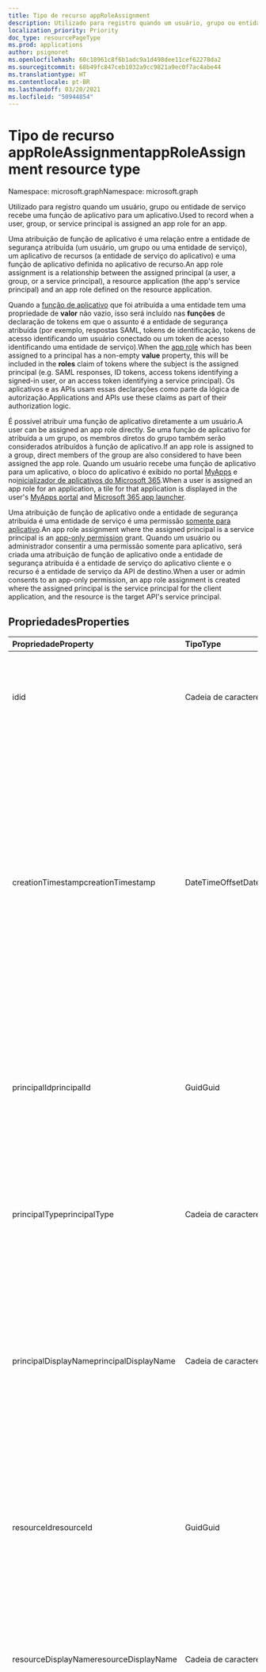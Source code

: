```yaml
---
title: Tipo de recurso appRoleAssignment
description: Utilizado para registro quando um usuário, grupo ou entidade de serviço é atribuído a uma função de aplicativo na entidade de serviço de um aplicativo. Você pode criar, ler e excluir as atribuições de função.
localization_priority: Priority
doc_type: resourcePageType
ms.prod: applications
author: psignoret
ms.openlocfilehash: 60c18961c8f6b1adc9a1d498dee11cef62278da2
ms.sourcegitcommit: 68b49fc847ceb1032a9cc9821a9ec0f7ac4abe44
ms.translationtype: HT
ms.contentlocale: pt-BR
ms.lasthandoff: 03/20/2021
ms.locfileid: "50944854"
---
```

# <a name="approleassignment-resource-type"></a><span data-ttu-id="dc6dc-104">Tipo de recurso appRoleAssignment</span><span class="sxs-lookup"><span data-stu-id="dc6dc-104">appRoleAssignment resource type</span></span>

<span data-ttu-id="dc6dc-105">Namespace: microsoft.graph</span><span class="sxs-lookup"><span data-stu-id="dc6dc-105">Namespace: microsoft.graph</span></span>

<span data-ttu-id="dc6dc-106">Utilizado para registro quando um usuário, grupo ou entidade de serviço recebe uma função de aplicativo para um aplicativo.</span><span class="sxs-lookup"><span data-stu-id="dc6dc-106">Used to record when a user, group, or service principal is assigned an app role for an app.</span></span>

<span data-ttu-id="dc6dc-107">Uma atribuição de função de aplicativo é uma relação entre a entidade de segurança atribuída (um usuário, um grupo ou uma entidade de serviço), um aplicativo de recursos (a entidade de serviço do aplicativo) e uma função de aplicativo definida no aplicativo de recurso.</span><span class="sxs-lookup"><span data-stu-id="dc6dc-107">An app role assignment is a relationship between the assigned principal (a user, a group, or a service principal), a resource application (the app's service principal) and an app role defined on the resource application.</span></span>

<span data-ttu-id="dc6dc-108">Quando a [função de aplicativo](approle.md) que foi atribuída a uma entidade tem uma propriedade de **valor** não vazio, isso será incluído nas **funções** de declaração de tokens em que o assunto é a entidade de segurança atribuída (por exemplo, respostas SAML, tokens de identificação, tokens de acesso identificando um usuário conectado ou um token de acesso identificando uma entidade de serviço).</span><span class="sxs-lookup"><span data-stu-id="dc6dc-108">When the [app role](approle.md) which has been assigned to a principal has a non-empty **value** property, this will be included in the **roles** claim of tokens where the subject is the  assigned principal (e.g. SAML responses, ID tokens, access tokens identifying a signed-in user, or an access token identifying a service principal).</span></span> <span data-ttu-id="dc6dc-109">Os aplicativos e as APIs usam essas declarações como parte da lógica de autorização.</span><span class="sxs-lookup"><span data-stu-id="dc6dc-109">Applications and APIs use these claims as part of their authorization logic.</span></span>

<span data-ttu-id="dc6dc-110">É possível atribuir uma função de aplicativo diretamente a um usuário.</span><span class="sxs-lookup"><span data-stu-id="dc6dc-110">A user can be assigned an app role directly.</span></span> <span data-ttu-id="dc6dc-111">Se uma função de aplicativo for atribuída a um grupo, os membros diretos do grupo também serão considerados atribuídos à função de aplicativo.</span><span class="sxs-lookup"><span data-stu-id="dc6dc-111">If an app role is assigned to a group, direct members of the group are also considered to have been assigned the app role.</span></span> <span data-ttu-id="dc6dc-112">Quando um usuário recebe uma função de aplicativo para um aplicativo, o bloco do aplicativo é exibido no portal [MyApps](/azure/active-directory/user-help/my-apps-portal-end-user-access) e no[inicializador de aplicativos do Microsoft 365](https://support.office.com/article/meet-the-office-365-app-launcher-79f12104-6fed-442f-96a0-eb089a3f476a).</span><span class="sxs-lookup"><span data-stu-id="dc6dc-112">When a user is assigned an app role for an application, a tile for that application is displayed in the user's [MyApps portal](/azure/active-directory/user-help/my-apps-portal-end-user-access) and [Microsoft 365 app launcher](https://support.office.com/article/meet-the-office-365-app-launcher-79f12104-6fed-442f-96a0-eb089a3f476a).</span></span>

<span data-ttu-id="dc6dc-113">Uma atribuição de função de aplicativo onde a entidade de segurança atribuída é uma entidade de serviço é uma permissão [somente para aplicativo](/azure/active-directory/develop/v2-permissions-and-consent#permission-types).</span><span class="sxs-lookup"><span data-stu-id="dc6dc-113">An app role assignment where the assigned principal is a service principal is an [app-only permission](/azure/active-directory/develop/v2-permissions-and-consent#permission-types) grant.</span></span> <span data-ttu-id="dc6dc-114">Quando um usuário ou administrador consentir a uma permissão somente para aplicativo, será criada uma atribuição de função de aplicativo onde a entidade de segurança atribuída é a entidade de serviço do aplicativo cliente e o recurso é a entidade de serviço da API de destino.</span><span class="sxs-lookup"><span data-stu-id="dc6dc-114">When a user or admin consents to an app-only permission, an app role assignment is created where the assigned principal is the service principal for the client application, and the resource is the target API's service principal.</span></span>

## <a name="properties"></a><span data-ttu-id="dc6dc-115">Propriedades</span><span class="sxs-lookup"><span data-stu-id="dc6dc-115">Properties</span></span>

| <span data-ttu-id="dc6dc-116">Propriedade</span><span class="sxs-lookup"><span data-stu-id="dc6dc-116">Property</span></span> | <span data-ttu-id="dc6dc-117">Tipo</span><span class="sxs-lookup"><span data-stu-id="dc6dc-117">Type</span></span> | <span data-ttu-id="dc6dc-118">Descrição</span><span class="sxs-lookup"><span data-stu-id="dc6dc-118">Description</span></span> |
|:---------------|:--------|:----------|
| <span data-ttu-id="dc6dc-119">id</span><span class="sxs-lookup"><span data-stu-id="dc6dc-119">id</span></span> | <span data-ttu-id="dc6dc-120">Cadeia de caracteres</span><span class="sxs-lookup"><span data-stu-id="dc6dc-120">String</span></span> | <span data-ttu-id="dc6dc-121">Um identificador exclusivo para a chave **appRoleAssignment**.</span><span class="sxs-lookup"><span data-stu-id="dc6dc-121">A unique identifier for the **appRoleAssignment** Key.</span></span> <span data-ttu-id="dc6dc-122">Não anulável.</span><span class="sxs-lookup"><span data-stu-id="dc6dc-122">Not nullable.</span></span> <span data-ttu-id="dc6dc-123">Somente leitura.</span><span class="sxs-lookup"><span data-stu-id="dc6dc-123">Read-only.</span></span> |
| <span data-ttu-id="dc6dc-124">creationTimestamp</span><span class="sxs-lookup"><span data-stu-id="dc6dc-124">creationTimestamp</span></span> | <span data-ttu-id="dc6dc-125">DateTimeOffset</span><span class="sxs-lookup"><span data-stu-id="dc6dc-125">DateTimeOffset</span></span> | <span data-ttu-id="dc6dc-126">A hora em que a atribuição de função do aplicativo foi criada. O tipo timestamp representa informações de data e hora usando o formato ISO 8601 e está sempre no horário UTC.</span><span class="sxs-lookup"><span data-stu-id="dc6dc-126">The time when the app role assignment was created.The Timestamp type represents date and time information using ISO 8601 format and is always in UTC time.</span></span> <span data-ttu-id="dc6dc-127">Por exemplo, meia-noite UTC em 1 de janeiro de 2014 é `2014-01-01T00:00:00Z`.</span><span class="sxs-lookup"><span data-stu-id="dc6dc-127">For example, midnight UTC on Jan 1, 2014 is `2014-01-01T00:00:00Z`.</span></span> <span data-ttu-id="dc6dc-128">Somente leitura.</span><span class="sxs-lookup"><span data-stu-id="dc6dc-128">Read-only.</span></span>  |
| <span data-ttu-id="dc6dc-129">principalId</span><span class="sxs-lookup"><span data-stu-id="dc6dc-129">principalId</span></span> | <span data-ttu-id="dc6dc-130">Guid</span><span class="sxs-lookup"><span data-stu-id="dc6dc-130">Guid</span></span> | <span data-ttu-id="dc6dc-131">O identificador exclusivo (**id**) para o [usuário](user.md), [grupo](group.md) ou da [entidade](serviceprincipal.md) a qual o acesso está sendo concedido.</span><span class="sxs-lookup"><span data-stu-id="dc6dc-131">The unique identifier (**id**) for the [user](user.md), [group](group.md) or [service principal](serviceprincipal.md) being granted the app role.</span></span> <span data-ttu-id="dc6dc-132">Obrigatório ao criar.</span><span class="sxs-lookup"><span data-stu-id="dc6dc-132">Required on create.</span></span>  |
| <span data-ttu-id="dc6dc-133">principalType</span><span class="sxs-lookup"><span data-stu-id="dc6dc-133">principalType</span></span> | <span data-ttu-id="dc6dc-134">Cadeia de caracteres</span><span class="sxs-lookup"><span data-stu-id="dc6dc-134">String</span></span> | <span data-ttu-id="dc6dc-135">O tipo da entidade de segurança atribuída.</span><span class="sxs-lookup"><span data-stu-id="dc6dc-135">The type of the assigned principal.</span></span> <span data-ttu-id="dc6dc-136">Isso pode ser `User`, `Group` ou `ServicePrincipal`.</span><span class="sxs-lookup"><span data-stu-id="dc6dc-136">This can either be `User`, `Group` or `ServicePrincipal`.</span></span> <span data-ttu-id="dc6dc-137">Somente leitura.</span><span class="sxs-lookup"><span data-stu-id="dc6dc-137">Read-only.</span></span>  |
| <span data-ttu-id="dc6dc-138">principalDisplayName</span><span class="sxs-lookup"><span data-stu-id="dc6dc-138">principalDisplayName</span></span> | <span data-ttu-id="dc6dc-139">Cadeia de caracteres</span><span class="sxs-lookup"><span data-stu-id="dc6dc-139">String</span></span> |<span data-ttu-id="dc6dc-140">O nome de exibição do usuário, grupo ou entidade de serviço que recebeu a atribuição de função do aplicativo.</span><span class="sxs-lookup"><span data-stu-id="dc6dc-140">The display name of the user, group, or service principal that was granted the app role assignment.</span></span> <span data-ttu-id="dc6dc-141">Somente leitura.</span><span class="sxs-lookup"><span data-stu-id="dc6dc-141">Read-only.</span></span> <span data-ttu-id="dc6dc-142">Suporte para `$filter` (`eq` e `startswith`).</span><span class="sxs-lookup"><span data-stu-id="dc6dc-142">Supports `$filter` (`eq` and `startswith`).</span></span> |
| <span data-ttu-id="dc6dc-143">resourceId</span><span class="sxs-lookup"><span data-stu-id="dc6dc-143">resourceId</span></span> | <span data-ttu-id="dc6dc-144">Guid</span><span class="sxs-lookup"><span data-stu-id="dc6dc-144">Guid</span></span> |<span data-ttu-id="dc6dc-145">Identificador exclusivo (**id**) para o recurso [(entidade de serviço)](serviceprincipal.md) para o qual a atribuição foi feita.</span><span class="sxs-lookup"><span data-stu-id="dc6dc-145">The unique identifier (**id**) for the resource [service principal](serviceprincipal.md) for which the assignment is made.</span></span> <span data-ttu-id="dc6dc-146">Obrigatório durante a criação.</span><span class="sxs-lookup"><span data-stu-id="dc6dc-146">Required on create.</span></span> <span data-ttu-id="dc6dc-147">Suporte para `$filter` (`eq` somente).</span><span class="sxs-lookup"><span data-stu-id="dc6dc-147">Supports `$filter` (`eq` only).</span></span> |
| <span data-ttu-id="dc6dc-148">resourceDisplayName</span><span class="sxs-lookup"><span data-stu-id="dc6dc-148">resourceDisplayName</span></span> | <span data-ttu-id="dc6dc-149">Cadeia de caracteres</span><span class="sxs-lookup"><span data-stu-id="dc6dc-149">String</span></span> | <span data-ttu-id="dc6dc-150">O nome de exibição da entidade de serviço da função do aplicativo para o qual a atribuição foi feita.</span><span class="sxs-lookup"><span data-stu-id="dc6dc-150">The display name of the resource app's service principal to which the assignment is made.</span></span>  |
| <span data-ttu-id="dc6dc-151">appRoleId</span><span class="sxs-lookup"><span data-stu-id="dc6dc-151">appRoleId</span></span> | <span data-ttu-id="dc6dc-152">Guid</span><span class="sxs-lookup"><span data-stu-id="dc6dc-152">Guid</span></span> | <span data-ttu-id="dc6dc-153">O identificador (**id**) da [função do aplicativo](approle.md) que está atribuída à entidade de segurança.</span><span class="sxs-lookup"><span data-stu-id="dc6dc-153">The identifier (**id**) for the [app role](approle.md) which is assigned to the principal.</span></span> <span data-ttu-id="dc6dc-154">Essa função de aplicativo deve ser exposta na propriedade **appRoles** na entidade de serviço do aplicativo de recurso (**ResourceId**).</span><span class="sxs-lookup"><span data-stu-id="dc6dc-154">This app role must be exposed in the **appRoles** property on the resource application's service principal (**resourceId**).</span></span> <span data-ttu-id="dc6dc-155">Se o aplicativo de recurso não tiver declarado todas as funções do aplicativo, uma ID de função de aplicativo padrão de `00000000-0000-0000-0000-000000000000` poderá ser especificada para sinalizar que a entidade de segurança está atribuída ao aplicativo de recursos sem nenhuma função específica do aplicativo.</span><span class="sxs-lookup"><span data-stu-id="dc6dc-155">If the resource application has not declared any app roles, a default app role ID of `00000000-0000-0000-0000-000000000000` can be specified to signal that the principal is assigned to the resource app without any specific app roles.</span></span> <span data-ttu-id="dc6dc-156">Obrigatório durante a criação.</span><span class="sxs-lookup"><span data-stu-id="dc6dc-156">Required on create.</span></span>  |

## <a name="json-representation"></a><span data-ttu-id="dc6dc-157">Representação JSON</span><span class="sxs-lookup"><span data-stu-id="dc6dc-157">JSON representation</span></span>

<span data-ttu-id="dc6dc-158">Veja a seguir uma representação JSON do recurso</span><span class="sxs-lookup"><span data-stu-id="dc6dc-158">Here is a JSON representation of the resource</span></span>

<!-- {
  "blockType": "resource",
  "optionalProperties": [

  ],
  "@odata.type": "microsoft.graph.appRoleAssignment"
}-->

```json
{
  "id": "string",
  "creationTimestamp": "String (timestamp)",
  "principalDisplayName": "string",
  "principalId": "guid",
  "principalType": "string",
  "resourceDisplayName": "string",
  "resourceId": "guid",
  "appRoleId": "guid"
}
```

<!-- uuid: 8fcb5dbc-d5aa-4681-8e31-b001d5168d79
2015-10-25 14:57:30 UTC -->
<!--
{
  "type": "#page.annotation",
  "description": "appRoleAssignment resource",
  "keywords": "",
  "section": "documentation",
  "tocPath": "",
  "suppressions": []
}
-->
